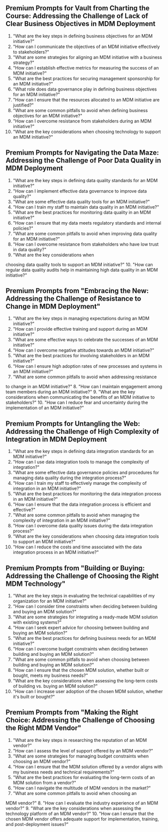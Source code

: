 ## Premium Prompts for Vault from Charting the Course: Addressing the Challenge of Lack of Clear Business Objectives in MDM Deployment

1. "What are the key steps in defining business objectives for an MDM initiative?"
2. "How can I communicate the objectives of an MDM initiative effectively to stakeholders?"
3. "What are some strategies for aligning an MDM initiative with a business strategy?"
4. "How can I establish effective metrics for measuring the success of an
MDM initiative?"
5. "What are the best practices for securing management sponsorship for an MDM initiative?"
6. "What role does data governance play in defining business objectives for an MDM initiative?"
7. "How can I ensure that the resources allocated to an MDM initiative are justified?"
8. "What are some common pitfalls to avoid when defining business objectives for an MDM initiative?"
9. "How can I overcome resistance from stakeholders during an MDM initiative?"
10. "What are the key considerations when choosing technology to support an MDM initiative?"

## Premium Prompts for Navigating the Data Maze: Addressing the Challenge of Poor Data Quality in MDM Deployment

1. "What are the key steps in defining data quality standards for an MDM initiative?"
2. "How can I implement effective data governance to improve data quality?"
3. "What are some effective data quality tools for an MDM initiative?"
4. "How can I train my staff to maintain data quality in an MDM initiative?"
5. "What are the best practices for monitoring data quality in an MDM initiative?"
6. "How can I ensure that my data meets regulatory standards and internal policies?"
7. "What are some common pitfalls to avoid when improving data quality for an MDM initiative?"
8. "How can I overcome resistance from stakeholders who have low trust in data quality?"
9. "What are the key considerations when

choosing data quality tools to support an MDM initiative?"
10. "How can regular data quality audits help in maintaining high data quality in an MDM initiative?"

## Premium Prompts from "Embracing the New: Addressing the Challenge of Resistance to Change in MDM Deployment"

1. "What are the key steps in managing expectations during an MDM initiative?"
2. "How can I provide effective training and support during an MDM initiative?"
3. "What are some effective ways to celebrate the successes of an MDM initiative?"
4. "How can I overcome negative attitudes towards an MDM initiative?"
5. "What are the best practices for involving stakeholders in an MDM initiative?"
6. "How can I ensure high adoption rates of new processes and systems in an MDM initiative?"
7. "What are some common pitfalls to avoid when addressing resistance

to change in an MDM initiative?"
8. "How can I maintain engagement among team members during an MDM initiative?"
9. "What are the key considerations when communicating the benefits of an MDM initiative to stakeholders?"
10. "How can I reduce fear and uncertainty during the implementation of an MDM initiative?"

## Premium Prompts for Untangling the Web: Addressing the Challenge of High Complexity of Integration in MDM Deployment

1. "What are the key steps in defining data integration standards for an MDM initiative?"
2. "How can I use data integration tools to manage the complexity of integration?"
3. "What are some effective data governance policies and procedures for managing data quality during the integration process?"
4. "How can I train my staff to effectively manage the complexity of integration in an MDM initiative?"
5. "What are the best practices for monitoring the data integration process in an MDM initiative?"
6. "How can I ensure that the data integration process is efficient and effective?"
7. "What are some common pitfalls to avoid when managing the complexity of integration in an MDM initiative?"
8. "How can I overcome data quality issues during the data integration process?"
9. "What are the key considerations when choosing data integration tools to support an MDM initiative?"
10. "How can I reduce the costs and time associated with the data integration process in an MDM initiative?"

## Premium Prompts from "Building or Buying: Addressing the Challenge of Choosing the Right MDM Technology"

1. "What are the key steps in evaluating the technical capabilities of my organization for an MDM initiative?"
2. "How can I consider time constraints when deciding between building and buying an MDM solution?"
3. "What are some strategies for integrating a ready-made MDM solution with existing systems?"
4. "How can I seek expert advice for choosing between building and buying an MDM solution?"
5. "What are the best practices for defining business needs for an MDM initiative?"
6. "How can I overcome budget constraints when deciding between building and buying an MDM solution?"
7. "What are some common pitfalls to avoid when choosing between building and buying an MDM solution?"
8. "How can I ensure that the chosen MDM solution, whether built or bought, meets my business needs?"
9. "What are the key considerations when assessing the long-term costs of building vs. buying an MDM solution?"
10. "How can I increase user adoption of the chosen MDM solution, whether it's built or bought?"

## Premium Prompts from "Making the Right Choice: Addressing the Challenge of Choosing the Right MDM Vendor"

1. "What are the key steps in researching the reputation of an MDM vendor?"
2. "How can I assess the level of support offered by an MDM vendor?"
3. "What are some strategies for managing budget constraints when choosing an MDM vendor?"
4. "How can I ensure that the MDM solution offered by a vendor aligns with my business needs and technical requirements?"
5. "What are the best practices for evaluating the long-term costs of an MDM solution from a vendor?"
6. "How can I navigate the multitude of MDM vendors in the market?"
7. "What are some common pitfalls to avoid when choosing an

MDM vendor?"
8. "How can I evaluate the industry experience of an MDM vendor?"
9. "What are the key considerations when assessing the technology platform of an MDM vendor?"
10. "How can I ensure that the chosen MDM vendor offers adequate support for implementation, training, and post-deployment issues?"